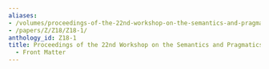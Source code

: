 ```yaml
---
aliases:
- /volumes/proceedings-of-the-22nd-workshop-on-the-semantics-and-pragmatics-of-dialogue-front-matter/
- /papers/Z/Z18/Z18-1/
anthology_id: Z18-1
title: Proceedings of the 22nd Workshop on the Semantics and Pragmatics of Dialogue
  - Front Matter
---
```

